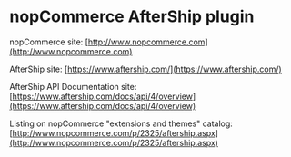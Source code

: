 ﻿nopCommerce AfterShip plugin
===========

nopCommerce site: [http://www.nopcommerce.com](http://www.nopcommerce.com)

AfterShip site: [https://www.aftership.com/](https://www.aftership.com/)

AfterShip API Documentation site: [https://www.aftership.com/docs/api/4/overview](https://www.aftership.com/docs/api/4/overview)

Listing on nopCommerce "extensions and themes" catalog: [http://www.nopcommerce.com/p/2325/aftership.aspx](http://www.nopcommerce.com/p/2325/aftership.aspx)
